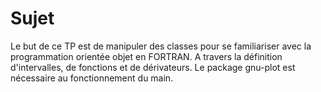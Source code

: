 # Sujet
Le but de ce TP est de manipuler des classes pour se familiariser avec la programmation orientée objet en FORTRAN. A travers la définition d'intervalles, de fonctions et de dérivateurs.
Le package gnu-plot est nécessaire au fonctionnement du main.
